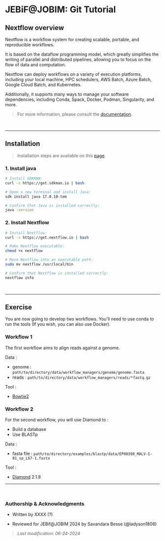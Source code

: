 # JEBiF@JOBIM: Git Tutorial
## **Nextflow overview**

Nextflow is a workflow system for creating scalable, portable, and reproducible workflows. 

It is based on the dataflow programming model, which greatly simplifies the writing of parallel and distributed pipelines, allowing you to focus on the flow of data and computation. 

Nextflow can deploy workflows on a variety of execution platforms, including your local machine, HPC schedulers, AWS Batch, Azure Batch, Google Cloud Batch, and Kubernetes. 

Additionally, it supports many ways to manage your software dependencies, including Conda, Spack, Docker, Podman, Singularity, and more.

> For more information, please consult the [documentation](https://www.nextflow.io/docs/latest/index.html).


<br> 

_______ 

## **Installation**

> Installation steps are available on this [page](https://www.nextflow.io/docs/latest/install.html).

### 1. Install java

```bash
# Install SDKMAN:
curl -s https://get.sdkman.io | bash

# Open a new terminal and install Java:
sdk install java 17.0.10-tem

# Confirm that Java is installed correctly:
java -version
```

### 2. Install Nextflow

```bash
# Install Nextflow:
curl -s https://get.nextflow.io | bash

# Make Nextflow executable:
chmod +x nextflow

# Move Nextflow into an executable path:
sudo mv nextflow /usr/local/bin

# Confirm that Nextflow is installed correctly:
nextflow info
```

<br>

___ 

## **Exercise**

You are now going to develop two workflows. You'll need to use conda to run the tools (If you wish, you can also use Docker).

### Workflow 1 

The first workflow aims to align reads against a genome.

Data :
- genome : `path/to/directory/data/workflow_managers/genome/genome.fasta`
- reads : `path/to/directory/data/workflow_managers/reads/*fastq.gz`

Tool :
- [Bowtie2](https://bowtie-bio.sourceforge.net/bowtie2/index.shtml)

### Workflow 2

For the second workflow, you will use Diamond to :
- Build a database
- Use BLASTp

Data :
- fasta file : `path/to/directory/examples/blastp/data/EP00398_MALV-I-01_sp_L67-1.fasta`

Tool :
- [Diamond](https://bowtie-bio.sourceforge.net/bowtie2/index.shtml) 2.1.8

___

<br>

### **Authorship & Acknowledgments**

- Written by XXXX (?)

- Reviewed for JEBif@JOBIM 2024 by Savandara Besse (@ladyson1806) 

>_Last modification: 06-24-2024_


